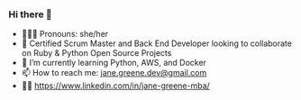 ### Hi there 👋

- 👩🏻‍🦰 Pronouns: she/her
- 👯 Certified Scrum Master and Back End Developer looking to collaborate on Ruby & Python Open Source Projects
- 🌱 I’m currently learning Python, AWS, and Docker
- 📫 How to reach me: jane.greene.dev@gmail.com
- 👩‍💻  https://www.linkedin.com/in/jane-greene-mba/

